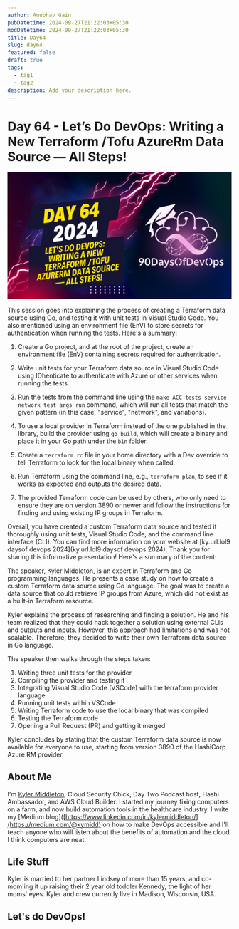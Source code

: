 ```yaml
---
author: Anubhav Gain
pubDatetime: 2024-09-27T21:22:03+05:30
modDatetime: 2024-09-27T21:22:03+05:30
title: Day64
slug: day64
featured: false
draft: true
tags:
  - tag1
  - tag2
description: Add your description here.
---
```


# Day 64 - Let’s Do DevOps: Writing a New Terraform /Tofu AzureRm Data Source — All Steps!

[![Watch the video](thumbnails/day64.png)](https://www.youtube.com/watch?v=AtqivV8iBdE)

This session goes into explaining the process of creating a Terraform data source using Go, and testing it with unit tests in Visual Studio Code. You also mentioned using an environment file (EnV) to store secrets for authentication when running the tests. Here's a summary:

1. Create a Go project, and at the root of the project, create an environment file (EnV) containing secrets required for authentication.

2. Write unit tests for your Terraform data source in Visual Studio Code using IDhenticate to authenticate with Azure or other services when running the tests.

3. Run the tests from the command line using the `make ACC tests service network test args run` command, which will run all tests that match the given pattern (in this case, "service", "network", and variations).

4. To use a local provider in Terraform instead of the one published in the library, build the provider using `go build`, which will create a binary and place it in your Go path under the `bin` folder.

5. Create a `terraform.rc` file in your home directory with a Dev override to tell Terraform to look for the local binary when called.

6. Run Terraform using the command line, e.g., `terraform plan`, to see if it works as expected and outputs the desired data.

7. The provided Terraform code can be used by others, who only need to ensure they are on version 3890 or newer and follow the instructions for finding and using existing IP groups in Terraform.

Overall, you have created a custom Terraform data source and tested it thoroughly using unit tests, Visual Studio Code, and the command line interface (CLI). You can find more information on your website at [ky.url.lol9 daysof devops 2024](ky.url.lol9 daysof devops 2024). Thank you for sharing this informative presentation!
Here's a summary of the content:

The speaker, Kyler Middleton, is an expert in Terraform and Go programming languages. He presents a case study on how to create a custom Terraform data source using Go language. The goal was to create a data source that could retrieve IP groups from Azure, which did not exist as a built-in Terraform resource.

Kyler explains the process of researching and finding a solution. He and his team realized that they could hack together a solution using external CLIs and outputs and inputs. However, this approach had limitations and was not scalable. Therefore, they decided to write their own Terraform data source in Go language.

The speaker then walks through the steps taken:

1. Writing three unit tests for the provider
2. Compiling the provider and testing it
3. Integrating Visual Studio Code (VSCode) with the terraform provider language
4. Running unit tests within VSCode
5. Writing Terraform code to use the local binary that was compiled
6. Testing the Terraform code
7. Opening a Pull Request (PR) and getting it merged

Kyler concludes by stating that the custom Terraform data source is now available for everyone to use, starting from version 3890 of the HashiCorp Azure RM provider.

## About Me

I'm [Kyler Middleton](https://www.linkedin.com/in/kylermiddleton/), Cloud Security Chick, Day Two Podcast host, Hashi Ambassador, and AWS Cloud Builder.
I started my journey fixing computers on a farm, and now build automation tools in the healthcare industry. I write my [Medium blog]([https://www.linkedin.com/in/kylermiddleton/](https://medium.com/@kymidd) on how to make DevOps accessible and I'll teach anyone who will listen about the benefits of automation and the cloud.
I think computers are neat.

## Life Stuff

Kyler is married to her partner Lindsey of more than 15 years, and co-mom'ing it up raising their 2 year old toddler Kennedy, the light of her moms' eyes. Kyler and crew currently live in Madison, Wisconsin, USA.

## Let's do DevOps!
